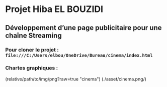 # Projet Hiba EL BOUZIDI

## Développement d’une page publicitaire pour une chaîne Streaming

### Pour cloner le projet : `file:///C:/Users/elbou/OneDrive/Bureau/cinema/index.html`

### Chartes graphiques : 
 (relative/path/to/img/png?raw=true "cinema")
 (./asset/cinema.png/)